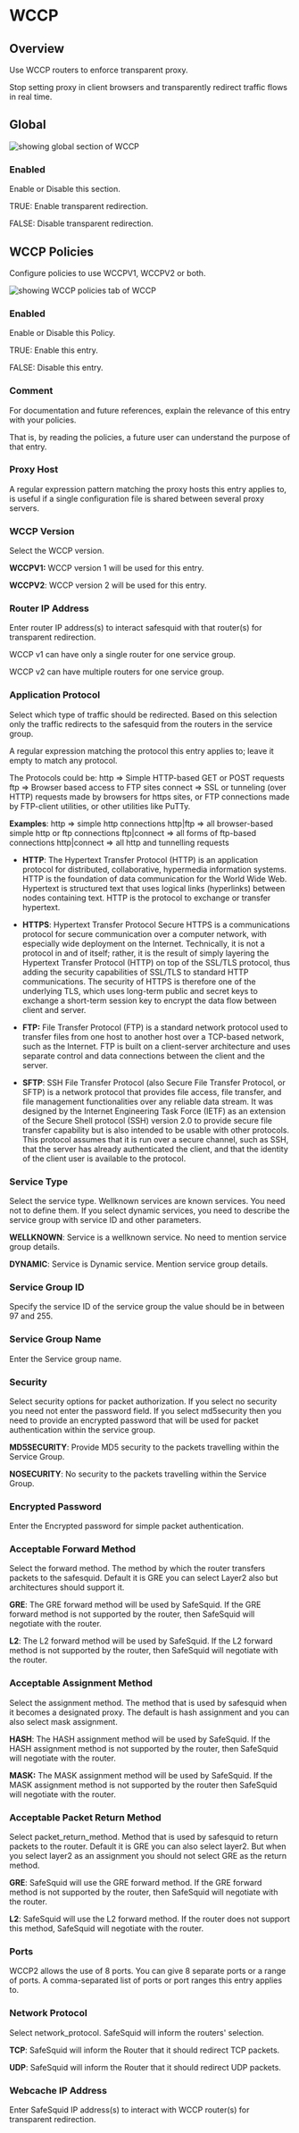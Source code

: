 # WCCP

## Overview

Use WCCP routers to enforce transparent proxy.

Stop setting proxy in client browsers and transparently redirect traffic flows in real time.

## Global

![showing global section of WCCP](/img/Configure/Application_Setup/WCCP/image1.webp)

### Enabled

Enable or Disable this section.

TRUE: Enable transparent redirection.

FALSE: Disable transparent redirection.

## WCCP Policies

Configure policies to use WCCPV1, WCCPV2 or both.

![showing WCCP policies tab of WCCP](/img/Configure/Application_Setup/WCCP/image2.webp)

### Enabled

Enable or Disable this Policy.

TRUE: Enable this entry.

FALSE: Disable this entry.

### Comment

For documentation and future references, explain the relevance of this entry with your policies.

That is, by reading the policies, a future user can understand the purpose of that entry.

### Proxy Host

A regular expression pattern matching the proxy hosts this entry applies to, is useful if a single configuration file is shared between several proxy servers.

### WCCP Version

Select the WCCP version.

**WCCPV1:** WCCP version 1 will be used for this entry.

**WCCPV2**: WCCP version 2 will be used for this entry.

### Router IP Address

Enter router IP address(s) to interact safesquid with that router(s) for transparent redirection.

WCCP v1 can have only a single router for one service group.

WCCP v2 can have multiple routers for one service group.

### Application Protocol

Select which type of traffic should be redirected. Based on this selection only the traffic redirects to the safesquid from the routers in the service group.

A regular expression matching the protocol this entry applies to; leave it empty to match any protocol.

The Protocols could be: http =\> Simple HTTP-based GET or POST requests ftp =\> Browser based access to FTP sites connect =\> SSL or tunneling (over HTTP) requests made by browsers for https sites, or FTP connections made by FTP-client utilities, or other utilities like PuTTy.

**Examples**: http =\> simple http connections http\|ftp =\> all browser-based simple http or ftp connections ftp\|connect =\> all forms of ftp-based connections http\|connect =\> all http and tunnelling requests

-   **HTTP**: The Hypertext Transfer Protocol (HTTP) is an application protocol for distributed, collaborative, hypermedia information systems. HTTP is the foundation of data communication for the World Wide Web. Hypertext is structured text that uses logical links (hyperlinks) between nodes containing text. HTTP is the protocol to exchange or transfer hypertext.

-   **HTTPS**: Hypertext Transfer Protocol Secure HTTPS is a communications protocol for secure communication over a computer network, with especially wide deployment on the Internet. Technically, it is not a protocol in and of itself; rather, it is the result of simply layering the Hypertext Transfer Protocol (HTTP) on top of the SSL/TLS protocol, thus adding the security capabilities of SSL/TLS to standard HTTP communications. The security of HTTPS is therefore one of the underlying TLS, which uses long-term public and secret keys to exchange a short-term session key to encrypt the data flow between client and server.

-   **FTP:** File Transfer Protocol (FTP) is a standard network protocol used to transfer files from one host to another host over a TCP-based network, such as the Internet. FTP is built on a client-server architecture and uses separate control and data connections between the client and the server.

-   **SFTP**: SSH File Transfer Protocol (also Secure File Transfer Protocol, or SFTP) is a network protocol that provides file access, file transfer, and file management functionalities over any reliable data stream. It was designed by the Internet Engineering Task Force (IETF) as an extension of the Secure Shell protocol (SSH) version 2.0 to provide secure file transfer capability but is also intended to be usable with other protocols. This protocol assumes that it is run over a secure channel, such as SSH, that the server has already authenticated the client, and that the identity of the client user is available to the protocol.

### Service Type

Select the service type. Wellknown services are known services. You need not to define them. If you select dynamic services, you need to describe the service group with service ID and other parameters.

**WELLKNOWN**: Service is a wellknown service. No need to mention service group details.

**DYNAMIC**: Service is Dynamic service. Mention service group details.

### Service Group ID

Specify the service ID of the service group the value should be in between 97 and 255.

### Service Group Name

Enter the Service group name.

### Security

Select security options for packet authorization. If you select no security you need not enter the password field. If you select md5security then you need to provide an encrypted password that will be used for packet authentication within the service group.

**MD5SECURITY**: Provide MD5 security to the packets travelling within the Service Group.

**NOSECURITY**: No security to the packets travelling within the Service Group.

### Encrypted Password

Enter the Encrypted password for simple packet authentication.

### Acceptable Forward Method

Select the forward method. The method by which the router transfers packets to the safesquid. Default it is GRE you can select Layer2 also but architectures should support it.

**GRE**: The GRE forward method will be used by SafeSquid. If the GRE forward method is not supported by the router, then SafeSquid will negotiate with the router.

**L2**: The L2 forward method will be used by SafeSquid. If the L2 forward method is not supported by the router, then SafeSquid will negotiate with the router.

### Acceptable Assignment Method

Select the assignment method. The method that is used by safesquid when it becomes a designated proxy. The default is hash assignment and you can also select mask assignment.

**HASH**: The HASH assignment method will be used by SafeSquid. If the HASH assignment method is not supported by the router, then SafeSquid will negotiate with the router.

**MASK:** The MASK assignment method will be used by SafeSquid. If the MASK assignment method is not supported by the router then SafeSquid will negotiate with the router.

### Acceptable Packet Return Method

Select packet_return_method. Method that is used by safesquid to return packets to the router. Default it is GRE you can also select layer2. But when you select layer2 as an assignment you should not select GRE as the return method.

**GRE**: SafeSquid will use the GRE forward method. If the GRE forward method is not supported by the router, then SafeSquid will negotiate with the router.

**L2**: SafeSquid will use the L2 forward method. If the router does not support this method, SafeSquid will negotiate with the router.

### Ports

WCCP2 allows the use of 8 ports. You can give 8 separate ports or a range of ports. A comma-separated list of ports or port ranges this entry applies to.

### Network Protocol

Select network_protocol. SafeSquid will inform the routers' selection.

**TCP**: SafeSquid will inform the Router that it should redirect TCP packets.

**UDP**: SafeSquid will inform the Router that it should redirect UDP packets.

### Webcache IP Address

Enter SafeSquid IP address(s) to interact with WCCP router(s) for transparent redirection.
